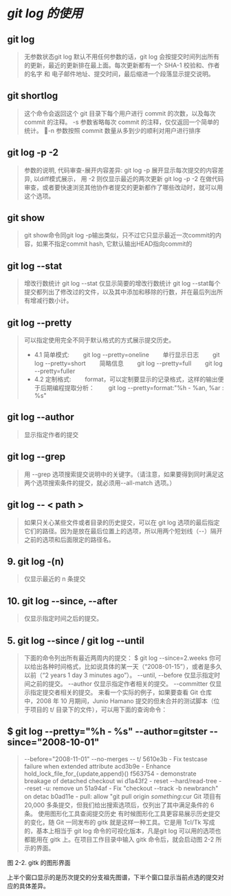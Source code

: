 # ***git log 的使用***

## git log 
>无参数状态git log 默认不用任何参数的话，git log 会按提交时间列出所有的更新，最近的更新排在最上面。每次更新都有一个 SHA-1 校验和、作者的名字 和 电子邮件地址、提交时间，最后缩进一个段落显示提交说明。

## git shortlog
>这个命令会返回这个 git 目录下每个用户进行 commit 的次数，以及每次 commit 的注释。
-s 参数省略每次 commit 的注释，仅仅返回一个简单的统计。
-n 参数按照 commit 数量从多到少的顺利对用户进行排序

##  git log -p -2
>参数的说明, 代码审查-展开内容差异: git log -p 展开显示每次提交的内容差异, 以diff模式展示， 用 -2 则仅显示最近的两次更新 git log -p -2 在做代码审查，或者要快速浏览其他协作者提交的更新都作了哪些改动时，就可以用这个选项。

## git show
>git show命令同git log -p输出类似，只不过它只显示最近一次commit的内容，如果不指定commit hash, 它默认输出HEAD指向commit的

## git log --stat
>增改行数统计 git log --stat 仅显示简要的增改行数统计 git log --stat每个提交都列出了修改过的文件，以及其中添加和移除的行数，并在最后列出所有增减行数小计。

## git log --pretty
> 可以指定使用完全不同于默认格式的方式展示提交历史。
> + 4.1 简单模式:
&emsp;&emsp;git log --pretty=oneline &emsp;&emsp;单行显示日志
&emsp;&emsp;git log --pretty=short &emsp;&emsp;简略信息
&emsp;&emsp;git log --pretty=full 
&emsp;&emsp;git log --pretty=fuller
>+ 4.2 定制格式:
&emsp;&emsp;format，可以定制要显示的记录格式，这样的输出便于后期编程提取分析：
&emsp;&emsp;git log --pretty=format:"%h - %an, %ar : %s"

## git log --author
> 显示指定作者的提交

## git log --grep
>用 --grep 选项搜索提交说明中的关键字。（请注意，如果要得到同时满足这两个选项搜索条件的提交，就必须用--all-match 选项。）

## git log -- < path >
>如果只关心某些文件或者目录的历史提交，可以在 git log 选项的最后指定它们的路径。因为是放在最后位置上的选项，所以用两个短划线（--）隔开之前的选项和后面限定的路径名。

## 9. git log -(n)	
>仅显示最近的 n 条提交

## 10. git log --since, --after	
>仅显示指定时间之后的提交。

## 5. git log --since   /  git log --until
> 下面的命令列出所有最近两周内的提交：
$ git log --since=2.weeks
你可以给出各种时间格式，比如说具体的某一天（“2008-01-15”），或者是多久以前（“2 years 1 day 3 minutes ago”）。
--until, --before	仅显示指定时间之前的提交。
--author	仅显示指定作者相关的提交。
--committer	仅显示指定提交者相关的提交。
来看一个实际的例子，如果要查看 Git 仓库中，2008 年 10 月期间，Junio Hamano 提交的但未合并的测试脚本（位于项目的 t/ 目录下的文件），可以用下面的查询命令：

## $ git log --pretty="%h - %s" --author=gitster --since="2008-10-01" 
>   --before="2008-11-01" --no-merges -- t/
5610e3b - Fix testcase failure when extended attribute
acd3b9e - Enhance hold_lock_file_for_{update,append}()
f563754 - demonstrate breakage of detached checkout wi
d1a43f2 - reset --hard/read-tree --reset -u: remove un
51a94af - Fix "checkout --track -b newbranch" on detac
b0ad11e - pull: allow "git pull origin $something:$cur
Git 项目有 20,000 多条提交，但我们给出搜索选项后，仅列出了其中满足条件的 6 条。
使用图形化工具查阅提交历史
有时候图形化工具更容易展示历史提交的变化，随 Git 一同发布的 gitk 就是这样一种工具。它是用 Tcl/Tk 写成的，基本上相当于 git log 命令的可视化版本，凡是git log 可以用的选项也都能用在 gitk 上。在项目工作目录中输入 gitk 命令后，就会启动图 2-2 所示的界面。

图 2-2. gitk 的图形界面

上半个窗口显示的是历次提交的分支祖先图谱，下半个窗口显示当前点选的提交对应的具体差异。

